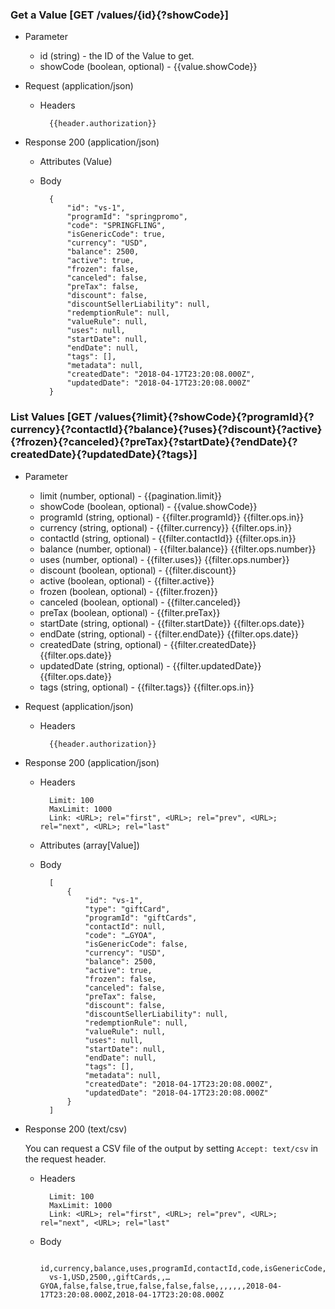 ### Get a Value [GET /values/{id}{?showCode}]

+ Parameter
    + id (string) - the ID of the Value to get.
    + showCode (boolean, optional) - {{value.showCode}}

+ Request (application/json)
    + Headers
    
            {{header.authorization}}

+ Response 200 (application/json)
    + Attributes (Value)

    + Body

            {
                "id": "vs-1",
                "programId": "springpromo",
                "code": "SPRINGFLING",
                "isGenericCode": true,
                "currency": "USD",
                "balance": 2500,
                "active": true,
                "frozen": false,
                "canceled": false,
                "preTax": false,
                "discount": false,
                "discountSellerLiability": null,
                "redemptionRule": null,
                "valueRule": null,
                "uses": null,
                "startDate": null,
                "endDate": null,
                "tags": [],
                "metadata": null,
                "createdDate": "2018-04-17T23:20:08.000Z",
                "updatedDate": "2018-04-17T23:20:08.000Z"
            }

### List Values [GET /values{?limit}{?showCode}{?programId}{?currency}{?contactId}{?balance}{?uses}{?discount}{?active}{?frozen}{?canceled}{?preTax}{?startDate}{?endDate}{?createdDate}{?updatedDate}{?tags}]
        
+ Parameter
    + limit (number, optional) - {{pagination.limit}}
    + showCode (boolean, optional) - {{value.showCode}}
    + programId (string, optional) - {{filter.programId}}  {{filter.ops.in}}
    + currency (string, optional) - {{filter.currency}}  {{filter.ops.in}}
    + contactId (string, optional) - {{filter.contactId}}  {{filter.ops.in}}
    + balance (number, optional) - {{filter.balance}}  {{filter.ops.number}}
    + uses (number, optional) - {{filter.uses}}  {{filter.ops.number}}
    + discount (boolean, optional) - {{filter.discount}}
    + active (boolean, optional) - {{filter.active}}
    + frozen (boolean, optional) - {{filter.frozen}}
    + canceled (boolean, optional) - {{filter.canceled}}
    + preTax (boolean, optional) - {{filter.preTax}}
    + startDate (string, optional) - {{filter.startDate}}  {{filter.ops.date}}
    + endDate (string, optional) - {{filter.endDate}}  {{filter.ops.date}}
    + createdDate (string, optional) - {{filter.createdDate}}  {{filter.ops.date}}
    + updatedDate (string, optional) - {{filter.updatedDate}}  {{filter.ops.date}}
    + tags (string, optional) - {{filter.tags}}  {{filter.ops.in}}

+ Request (application/json)
    + Headers
    
            {{header.authorization}}
    
+ Response 200 (application/json)
    + Headers
        
            Limit: 100
            MaxLimit: 1000
            Link: <URL>; rel="first", <URL>; rel="prev", <URL>; rel="next", <URL>; rel="last"
        
    + Attributes (array[Value])

    + Body

            [
                {
                    "id": "vs-1",
                    "type": "giftCard",
                    "programId": "giftCards",
                    "contactId": null,
                    "code": "…GYOA",
                    "isGenericCode": false,
                    "currency": "USD",
                    "balance": 2500,
                    "active": true,
                    "frozen": false,
                    "canceled": false,
                    "preTax": false,
                    "discount": false,
                    "discountSellerLiability": null,
                    "redemptionRule": null,
                    "valueRule": null,
                    "uses": null,
                    "startDate": null,
                    "endDate": null,
                    "tags": [],
                    "metadata": null,
                    "createdDate": "2018-04-17T23:20:08.000Z",
                    "updatedDate": "2018-04-17T23:20:08.000Z"
                }
            ]

+ Response 200 (text/csv)

    You can request a CSV file of the output by setting `Accept: text/csv` in the request header.

    + Headers
        
            Limit: 100
            MaxLimit: 1000
            Link: <URL>; rel="first", <URL>; rel="prev", <URL>; rel="next", <URL>; rel="last"
        
    + Body

            id,currency,balance,uses,programId,contactId,code,isGenericCode,pretax,active,canceled,frozen,discount,discountSellerLiability,redemptionRule,valueRule,startDate,endDate,metadata,createdDate,updatedDate
            vs-1,USD,2500,,giftCards,,…GYOA,false,false,true,false,false,false,,,,,,,2018-04-17T23:20:08.000Z,2018-04-17T23:20:08.000Z
